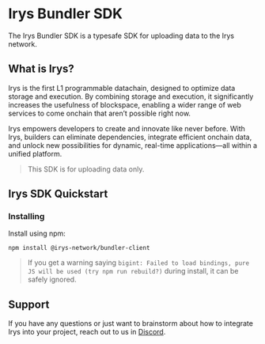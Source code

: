 # Irys Bundler SDK

The Irys Bundler SDK is a typesafe SDK for uploading data to the Irys network. 

## What is Irys?

Irys is the first L1 programmable datachain, designed to optimize data storage and execution. By combining storage and execution, it significantly increases the usefulness of blockspace, enabling a wider range of web services to come onchain that aren’t possible right now.

Irys empowers developers to create and innovate like never before. With Irys, builders can eliminate dependencies, integrate efficient onchain data, and unlock new possibilities for dynamic, real-time applications—all within a unified platform.

> This SDK is for uploading data only. 

## Irys SDK Quickstart

### Installing

Install using npm:

```console
npm install @irys-network/bundler-client
```

>If you get a warning saying `bigint: Failed to load bindings, pure JS will be used (try npm run rebuild?)` during install, it can be safely ignored. 

## Support

If you have any questions or just want to brainstorm about how to integrate Irys into your project, reach out to us in [Discord](https://discord.gg/irys).
